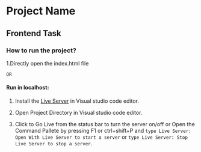 # Project Name

## Frontend Task

### How to run the project?

1.Directly open the index.html file

    OR

#### Run in localhost:

1. Install the [Live Server](https://marketplace.visualstudio.com/items?itemName=ritwickdey.LiveServer) in Visual studio code editor.

2. Open Project Directory in Visual studio code editor.

3. Click to Go Live from the status bar to turn the server on/off or Open the Command Pallete by pressing F1 or ctrl+shift+P and
   `type Live Server: Open With Live Server to start a server` or
   `type Live Server: Stop Live Server to stop a server`.
